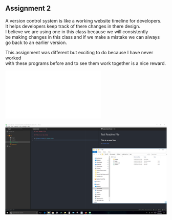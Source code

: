 ## Assignment 2
A version control system is like a working website timeline for developers.<br>
It helps developers keep track of there changes in there design.<br>
I believe we are using one in this class because we will consistently<br>
be making changes in this class and if we make a mistake we can always<br>
go back to an earlier version.

This assignment was different but exciting to do because I have never worked<br>
with these programs before and to see them work together is a nice reward.

![readme assignment 2](./responses.txt)

![Assignment 2 Screenshot](./images/Screenshot.PNG)
